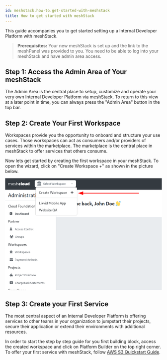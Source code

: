 ```yaml
---
id: meshstack.how-to.get-started-with-meshstack
title: How to get started with meshStack
---
```


This guide accompanies you to get started setting up a Internal Developer Platform with meshStack.

> **Prerequisites:**
> Your new meshStack is set up and the link to the meshPanel was provided to you.
> You need to be able to log into your meshStack and have admin area access.

## Step 1: Access the Admin Area of Your meshStack

The Admin Area is the central place to setup, customize and operate your very own Internal Developer Platform via meshStack.
To return to this view at a later point in time, you can always press the "Admin Area" button in the top bar.

## Step 2: Create Your First Workspace

Workspaces provide you the opportunity to onboard and structure your use cases. Those workspaces can act as consumers and/or providers of services within the marketplace. The marketplace is 
the central place in meshStack to offer services that others consume. 

Now lets get started by creating the first workspace in your meshStack. To open the wizard, click on "Create Workspace +" as shown in the picture below.

![Create meshWorkspace](assets/create-workspace.png)

## Step 3: Create your First Service 

The most central aspect of an Internal Developer Platform is offering services to other teams in your organization to jumpstart their projects, secure their application or extend their environments with additional resources.

In order to start the step by step guide for you first building block, access the created workspace and click on Platform Builder on the top right corner.
To offer your first service with meshStack, follow [AWS S3 Quickstart Guide](meshstack.building-aws-quickstart-guide.md).
